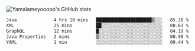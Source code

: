 ![Yamalameyooooo's GitHub stats](https://github-readme-stats.vercel.app/api?username=yamalameyooooo&theme=transparent&show_icons=true\&show=reviews,discussions_started,discussions_answered,prs_merged,prs_merged_percentage)

<!--START_SECTION:waka-->

```txt
Java              4 hrs 10 mins   █████████████████████▒░░░   85.38 %
XML               25 mins         ██░░░░░░░░░░░░░░░░░░░░░░░   08.63 %
GraphQL           12 mins         █░░░░░░░░░░░░░░░░░░░░░░░░   04.19 %
Java Properties   2 mins          ▒░░░░░░░░░░░░░░░░░░░░░░░░   00.90 %
YAML              1 min           ░░░░░░░░░░░░░░░░░░░░░░░░░   00.44 %
```

<!--END_SECTION:waka-->

